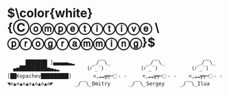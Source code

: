 $\color{white}{Ⓒⓞⓜⓟⓔⓣⓘⓣⓘⓥⓔ \ ⓟⓡⓞⓖⓡⓐⓜⓜⓘⓝⓖ}$
=  
          ███████ ]▄▄▄▄▄▃▂      _/﹋\_            _/﹋\_           _/﹋\_
      ▄▅█████████▅▄▃▂         (҂`_´)            (҂`_´)           (҂`_´)
    [██Kopachev█████████]       <,︻╦╤─ ҉ - -     <,︻╦╤─ ҉ - -    <,︻╦╤─ ҉ - -
    ◥⊙▲⊙▲⊙▲⊙▲⊙▲⊙▲⊙◤       _/﹋\_Dmitry      _/﹋\_Sergey     _/﹋\_Ilua
    
